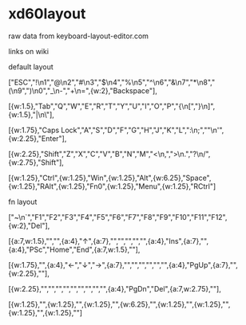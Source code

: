 # xd60layout

raw data from keyboard-layout-editor.com

links on wiki

default layout

["ESC","!\n1","@\n2","#\n3","$\n4","%\n5","^\n6","&\n7","*\n8","(\n9",")\n0","_\n-","+\n=",{w:2},"Backspace"],

[{w:1.5},"Tab","Q","W","E","R","T","Y","U","I","O","P","{\n[","}\n]",{w:1.5},"|\n\\"],

[{w:1.75},"Caps Lock","A","S","D","F","G","H","J","K","L",":\n;","\"\n'",{w:2.25},"Enter"],

[{w:2.25},"Shift","Z","X","C","V","B","N","M","<\n,",">\n.","?\n/",{w:2.75},"Shift"],

[{w:1.25},"Ctrl",{w:1.25},"Win",{w:1.25},"Alt",{w:6.25},"Space",{w:1.25},"RAlt",{w:1.25},"Fn0",{w:1.25},"Menu",{w:1.25},"RCtrl"]



fn layout

["~\n`","F1","F2","F3","F4","F5","F6","F7","F8","F9","F10","F11","F12",{w:2},"Del"],

[{a:7,w:1.5},"","",{a:4},"↑",{a:7},"","","","","",{a:4},"Ins",{a:7},"",{a:4},"PSc","Home","End",{a:7,w:1.5},""],

[{w:1.75},"",{a:4},"←","↓","→",{a:7},"","","","","","",{a:4},"PgUp",{a:7},"",{w:2.25},""],

[{w:2.25},"","","","","","","","","",{a:4},"PgDn","Del",{a:7,w:2.75},""],

[{w:1.25},"",{w:1.25},"",{w:1.25},"",{w:6.25},"",{w:1.25},"",{w:1.25},"",{w:1.25},"",{w:1.25},""]
